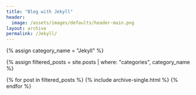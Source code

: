 ```yaml
---
title: "Blog with Jekyll"
header:
  image: /assets/images/defaults/header-main.png
layout: archive
permalink: /Jekyll/
---
```


{% assign category_name = "Jekyll" %}

{% assign filtered_posts = site.posts | where: "categories", category_name %}

{% for post in filtered_posts %}
  {% include archive-single.html %}
{% endfor %}